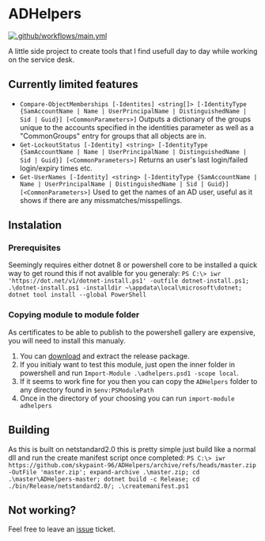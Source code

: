 # ADHelpers
[![.github/workflows/main.yml](https://github.com/skypaint-96/ADHelpers/actions/workflows/main.yml/badge.svg)](https://github.com/skypaint-96/ADHelpers/actions/workflows/main.yml)

A little side project to create tools that I find usefull day to day while working on the service desk.

## Currently limited features

- `Compare-ObjectMemberships [-Identites] <string[]> [-IdentityType {SamAccountName | Name | UserPrincipalName | DistinguishedName | Sid | Guid}] [<CommonParameters>]`
  Outputs a dictionary of the groups unique to the accounts specified in the identities parameter as well as a
    "CommonGroups" entry for groups that all objects are in.
- `Get-LockoutStatus [-Identity] <string> [-IdentityType {SamAccountName | Name | UserPrincipalName | DistinguishedName | Sid | Guid}] [<CommonParameters>]`
  Returns an user's last login/failed login/expiry times etc.
- `Get-UserNames [-Identity] <string> [-IdentityType {SamAccountName | Name | UserPrincipalName | DistinguishedName | Sid | Guid}] [<CommonParameters>]`
  Used to get the names of an AD user, useful as it shows if there are any missmatches/misspellings.

## Instalation

### Prerequisites

Seemingly requires either dotnet 8 or powershell core to be installed a quick way to get round this if not avalible for you generaly:
`PS C:\> iwr 'https://dot.net/v1/dotnet-install.ps1' -outfile dotnet-install.ps1; .\dotnet-install.ps1 -installdir ~\appdata\local\microsoft\dotnet; dotnet tool install --global PowerShell`

### Copying module to module folder

As certificates to be able to publish to the powershell gallery are expensive, you will need to install this manualy.

1. You can [download](https://github.com/skypaint-96/ADHelpers/releases/) and extract the release package.
2. If you initialy want to test this module, just open the inner folder in powershell and run `Import-Module .\adhelpers.psd1 -scope local`.
3. If it seems to work fine for you then you can copy the `ADHelpers` folder to any directory found in `$env:PSModulePath`
4. Once in the directory of your choosing you can run `import-module adhelpers`

## Building

As this is built on netstandard2.0 this is pretty simple just build like a normal dll and run the create manifest script once completed:
`PS C:\> iwr https://github.com/skypaint-96/ADHelpers/archive/refs/heads/master.zip -OutFile 'master.zip'; expand-archive .\master.zip; cd .\master\ADHelpers-master; dotnet build -c Release; cd ./bin/Release/netstandard2.0/; .\createmanifest.ps1`

## Not working?

Feel free to leave an [issue](https://github.com/skypaint-96/ADHelpers/issues) ticket.
